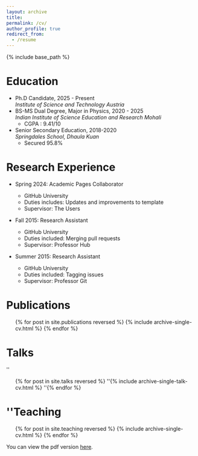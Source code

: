 ```yaml
---
layout: archive
title:
permalink: /cv/
author_profile: true
redirect_from:
  - /resume
---
```


{% include base_path %}

Education
======
* Ph.D Candidate, 2025 - Present  
  _Institute of Science and Technology Austria_
* BS-MS Dual Degree, Major in Physics, 2020 - 2025  
  _Indian Institute of Science Education and Research Mohali_
  * CGPA : 9.41/10
* Senior Secondary Education, 2018-2020  
  _Springdales School, Dhaula Kuan_
  * Secured 95.8%

Research Experience
======
* Spring 2024: Academic Pages Collaborator
  * GitHub University
  * Duties includes: Updates and improvements to template
  * Supervisor: The Users

* Fall 2015: Research Assistant
  * GitHub University
  * Duties included: Merging pull requests
  * Supervisor: Professor Hub

* Summer 2015: Research Assistant
  * GitHub University
  * Duties included: Tagging issues
  * Supervisor: Professor Git

Publications
======
  <ul>{% for post in site.publications reversed %}
    {% include archive-single-cv.html %}
  {% endfor %}</ul>
  
Talks
======
  ''<ul>{% for post in site.talks reversed %}
    ''{% include archive-single-talk-cv.html  %}
  ''{% endfor %}</ul>
  
''Teaching
======
  <ul>{% for post in site.teaching reversed %}
    {% include archive-single-cv.html %}
  {% endfor %}</ul>
  
You can view the pdf version [here](https://vigneshasokan31.github.io/files/CV-Vignesh.pdf).

